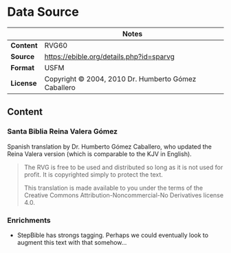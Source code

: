 # Data Source

| | Notes |
| --- | --- |
| **Content** | RVG60 |
| **Source** | <https://ebible.org/details.php?id=sparvg> |
| **Format** | USFM |
| **License** | Copyright © 2004, 2010 Dr. Humberto Gómez Caballero |

## Content

### Santa Biblia Reina Valera Gómez

Spanish translation by Dr. Humberto Gómez Caballero, who updated the Reina Valera version (which is comparable to the KJV in English).

> The RVG is free to be used and distributed so long as it is not used for profit. It is copyrighted simply to protect the text.
> 
> This translation is made available to you under the terms of the Creative Commons Attribution-Noncommercial-No Derivatives license 4.0.

### Enrichments

 - StepBible has strongs tagging. Perhaps we could eventually look to augment this text with that somehow...
